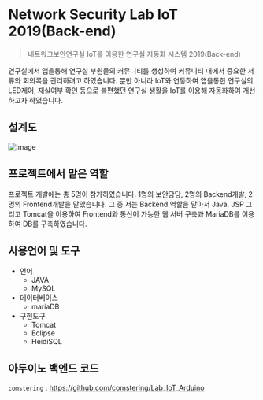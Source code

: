 # Network Security Lab IoT 2019(Back-end)
> 네트워크보안연구실 IoT를 이용한 연구실 자동화 시스템 2019(Back-end)

연구실에서 앱을통해 연구실 부원들의 커뮤니티를 생성하여 커뮤니티 내에서 중요한 서류와 회의록을 관리하려고 하였습니다. 뿐만 아니라 IoT와 연동하여 앱을통한 연구실의 LED제어, 재실여부 확인 등으로 불편했던 연구실 생활을 IoT를 이용해 자동화하여 개선하고자 하였습니다.

## 설계도
![image](https://user-images.githubusercontent.com/58164975/158211810-b0e73806-8f2a-4007-a5cb-465d80b33edd.png)

## 프로젝트에서 맡은 역할
프로젝트 개발에는 총 5명이 참가하였습니다. 1명의 보안담당, 2명의 Backend개발, 2명의 Frontend개발을 맡았습니다. 그 중 저는 Backend 역할을 맡아서 Java, JSP 그리고 Tomcat을 이용하여 Frontend와 통신이 가능한 웹 서버 구축과 MariaDB를 이용하여 DB를 구축하였습니다.

## 사용언어 및 도구
* 언어 
  * JAVA
  * MySQL    
* 데이터베이스 
  * mariaDB   
* 구현도구
  * Tomcat
  * Eclipse
  * HeidiSQL

## 아두이노 백엔드 코드
`comstering` : https://github.com/comstering/Lab_IoT_Arduino
